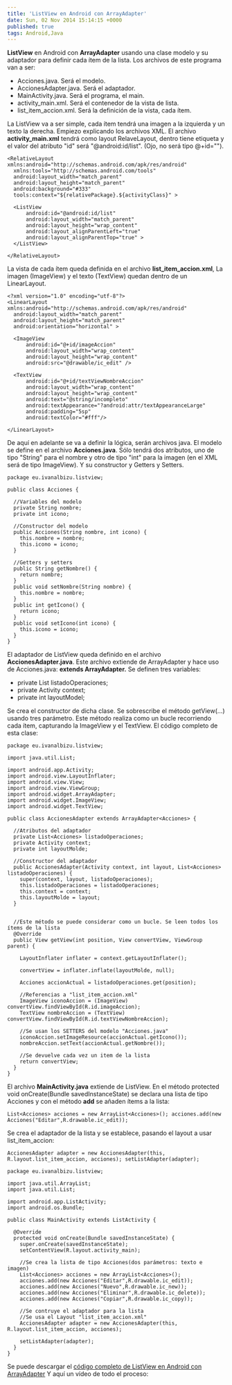 ```yaml
---
title: 'ListView en Android con ArrayAdapter'
date: Sun, 02 Nov 2014 15:14:15 +0000
published: true
tags: Android,Java
---
```


**ListView** en Android con **ArrayAdapter** usando una clase modelo y su adaptador para definir cada ítem de la lista. Los archivos de este programa van a ser:

*   Acciones.java. Será el modelo.
*   AccionesAdapter.java. Será el adaptador.
*   MainActivity.java. Será el programa, el main.
*   activity_main.xml. Será el contenedor de la vista de lista.
*   list_item_accion.xml. Será la definición de la vista, cada ítem.

La ListView va a ser simple, cada ítem tendrá una imagen a la izquierda y un texto la derecha. Empiezo explicando los archivos XML. El archivo **activity_main.xml** tendrá como layout RelaveLayout, dentro tiene etiqueta <ListView></ListView> y el valor del atributo "id" será "@android:id/list". (Ojo, no será tipo @+id="").

```
<RelativeLayout xmlns:android="http://schemas.android.com/apk/res/android"
  xmlns:tools="http://schemas.android.com/tools"
  android:layout_width="match_parent"
  android:layout_height="match_parent"
  android:background="#333"
  tools:context="${relativePackage}.${activityClass}" >

  <ListView
      android:id="@android:id/list"
      android:layout_width="match_parent"
      android:layout_height="wrap_content"
      android:layout_alignParentLeft="true"
      android:layout_alignParentTop="true" >
  </ListView>
    
</RelativeLayout>
```

La vista de cada ítem queda definida en el archivo **list_item_accion.xml**, La imagen (ImageView) y el texto (TextView) quedan dentro de un LinearLayout.

```
<?xml version="1.0" encoding="utf-8"?>
<LinearLayout xmlns:android="http://schemas.android.com/apk/res/android"
  android:layout_width="match_parent"
  android:layout_height="match_parent"
  android:orientation="horizontal" >

  <ImageView
      android:id="@+id/imageAccion"
      android:layout_width="wrap_content"
      android:layout_height="wrap_content"
      android:src="@drawable/ic_edit" />

  <TextView
      android:id="@+id/textViewNombreAccion"
      android:layout_width="wrap_content"
      android:layout_height="wrap_content"
      android:text="@string/incompleto"
      android:textAppearance="?android:attr/textAppearanceLarge"
      android:padding="5sp"
      android:textColor="#fff"/>

</LinearLayout>
```

De aquí en adelante se va a definir la lógica, serán archivos java. El modelo se define en el archivo **Acciones.java**. Sólo tendrá dos atributos, uno de tipo "String" para el nombre y otro de tipo "int" para la imagen (en el XML será de tipo ImageView). Y su constructor y Getters y Setters.

```
package eu.ivanalbizu.listview;

public class Acciones {
  
  //Variables del modelo
  private String nombre;
  private int icono;
  
  //Constructor del modelo
  public Acciones(String nombre, int icono) {
    this.nombre = nombre;
    this.icono = icono;
  }

  //Getters y setters
  public String getNombre() {
    return nombre;
  }
  public void setNombre(String nombre) {
    this.nombre = nombre;
  }
  public int getIcono() {
    return icono;
  }
  public void setIcono(int icono) {
    this.icono = icono;
  }
}
```

El adaptador de ListView queda definido en el archivo **AccionesAdapter.java**. Este archivo extiende de ArrayAdapter y hace uso de Acciones.java: **extends ArrayAdapter<Acciones>.** Se definen tres variables:

*   private List<Acciones> listadoOperaciones;
*   private Activity context;
*   private int layoutModel;

Se crea el constructor de dicha clase. Se sobrescribe el método getView(...) usando tres parámetro. Este método realiza como un bucle recorriendo cada ítem, capturando la ImageView y el TextView. El código completo de esta clase:

```
package eu.ivanalbizu.listview;

import java.util.List;

import android.app.Activity;
import android.view.LayoutInflater;
import android.view.View;
import android.view.ViewGroup;
import android.widget.ArrayAdapter;
import android.widget.ImageView;
import android.widget.TextView;

public class AccionesAdapter extends ArrayAdapter<Acciones> { 
  
  //Atributos del adaptador
  private List<Acciones> listadoOperaciones;
  private Activity context;
  private int layoutMolde;

  //Constructor del adaptador
  public AccionesAdapter(Activity context, int layout, List<Acciones> listadoOperaciones) {
    super(context, layout, listadoOperaciones);
    this.listadoOperaciones = listadoOperaciones;
    this.context = context;
    this.layoutMolde = layout;
  }

  
  //Este método se puede considerar como un bucle. Se leen todos los ítems de la lista
  @Override
  public View getView(int position, View convertView, ViewGroup parent) {
    
    LayoutInflater inflater = context.getLayoutInflater();
    
    convertView = inflater.inflate(layoutMolde, null);

    Acciones accionActual = listadoOperaciones.get(position);
    
    //Referencias a "list_item_accion.xml"
    ImageView iconoAccion = (ImageView) convertView.findViewById(R.id.imageAccion);
    TextView nombreAccion = (TextView) convertView.findViewById(R.id.textViewNombreAccion);
    
    //Se usan los SETTERS del modelo "Acciones.java"
    iconoAccion.setImageResource(accionActual.getIcono());
    nombreAccion.setText(accionActual.getNombre());
    
    //Se devuelve cada vez un item de la lista
    return convertView;
  }
}
```

El archivo **MainActivity.java** extiende de ListView. En el método protected void onCreate(Bundle savedInstanceState) se declara una lista de tipo Acciones y con el método **add** se añaden ítems a la lista:

```
List<Acciones> acciones = new ArrayList<Acciones>(); acciones.add(new Acciones("Editar",R.drawable.ic_edit));
```

Se crea el adaptador de la lista y se establece, pasando el layout a usar list_item_accion: 

```
AccionesAdapter adapter = new AccionesAdapter(this, R.layout.list_item_accion, acciones); setListAdapter(adapter);
```

```
package eu.ivanalbizu.listview;

import java.util.ArrayList;
import java.util.List;

import android.app.ListActivity;
import android.os.Bundle;

public class MainActivity extends ListActivity {

  @Override
  protected void onCreate(Bundle savedInstanceState) {
    super.onCreate(savedInstanceState);
    setContentView(R.layout.activity_main);
    
    //Se crea la lista de tipo Acciones(dos parámetros: texto e imagen)
    List<Acciones> acciones = new ArrayList<Acciones>();
    acciones.add(new Acciones("Editar",R.drawable.ic_edit));
    acciones.add(new Acciones("Nuevo",R.drawable.ic_new));
    acciones.add(new Acciones("Eliminar",R.drawable.ic_delete));
    acciones.add(new Acciones("Copiar",R.drawable.ic_copy));
    
    //Se contruye el adaptador para la lista
    //Se usa el Layout "list_item_accion.xml"
    AccionesAdapter adapter = new AccionesAdapter(this, R.layout.list_item_accion, acciones);
    
    setListAdapter(adapter);
  }
}
```

Se puede descargar el [código completo de ListView en Android con ArrayAdapter](https://drive.google.com/open?id=0BzQS5pOyF_HjVUhvSFhMalVfYms "Código ListView en Android") Y aquí un vídeo de todo el proceso: